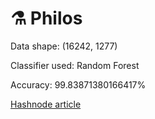 # ⚗️ Philos

Data shape: (16242, 1277)

Classifier used: Random Forest

Accuracy: 99.83871380166417%


[Hashnode article]()
